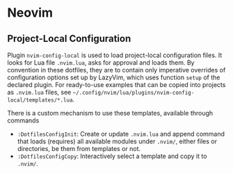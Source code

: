 # Neovim

## Project-Local Configuration

Plugin `nvim-config-local` is used to load project-local configuration files.
It looks for Lua file `.nvim.lua`, asks for approval and loads them. By
convention in these dotfiles, they are to contain only imperative overrides of
configuration options set up by LazyVim, which uses function `setup` of the
declared plugin. For ready-to-use examples that can be copied into projects as
`.nvim.lua` files, see
`~/.config/nvim/lua/plugins/nvim-config-local/templates/*.lua`.

There is a custom mechanism to use these templates, available through commands

- `:DotfilesConfigInit`: Create or update `.nvim.lua` and append command that
loads (requires) all available modules under `.nvim/`, either files or
directories, be them from templates or not.
- `:DotfilesConfigCopy`: Interactively select a template and copy it to `.nvim/`.
